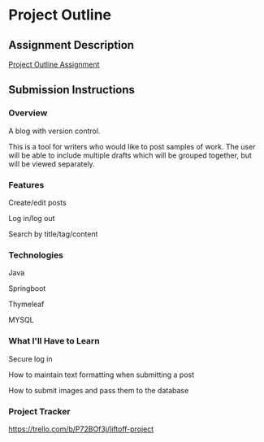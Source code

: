 # Project Outline

## Assignment Description
[Project Outline Assignment](https://education.launchcode.org/liftoff/modules/assignments/project-outline)

## Submission Instructions

### Overview
A blog with version control.

This is a tool for writers who would like to post samples of work. The user will be able to include multiple
drafts which will be grouped together, but will be viewed separately.

### Features
Create/edit posts

Log in/log out

Search by title/tag/content

### Technologies
Java

Springboot

Thymeleaf

MYSQL

### What I'll Have to Learn
Secure log in

How to maintain text formatting when submitting a post

How to submit images and pass them to the database

### Project Tracker
https://trello.com/b/P72BOf3j/liftoff-project
